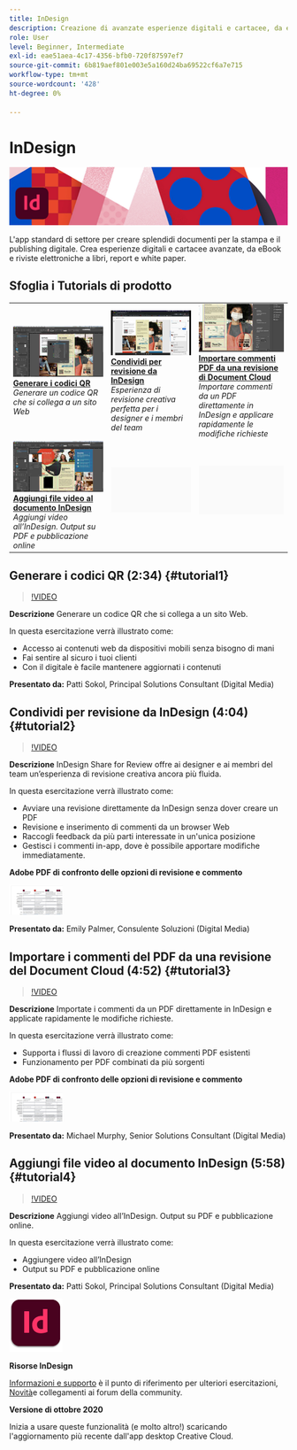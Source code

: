 ```yaml
---
title: InDesign
description: Creazione di avanzate esperienze digitali e cartacee, da eBook e riviste elettroniche a libri, report e white paper
role: User
level: Beginner, Intermediate
exl-id: eae51aea-4c17-4356-bfb0-720f87597ef7
source-git-commit: 6b819aef801e003e5a160d24ba69522cf6a7e715
workflow-type: tm+mt
source-wordcount: '428'
ht-degree: 0%

---
```


# InDesign

![Tutorial Hero Image](../assets/InDesign.jpg)

L&#39;app standard di settore per creare splendidi documenti per la stampa e il publishing digitale. Crea esperienze digitali e cartacee avanzate, da eBook e riviste elettroniche a libri, report e white paper.

## Sfoglia i Tutorials di prodotto

<table style="table-layout:fixed">
<tr>
 <td>
    <a href="indesign.md#tutorial1">
        <img alt="Generare i codici QR" src="../assets/InDesign_qrCodes_sokol_thumbnail.jpg" />
    </a>
    <div>
    <a href="indesign.md#tutorial1"><strong>Generare i codici QR</strong></a>
    </div>
    <em>Generare un codice QR che si collega a un sito Web</em>
    <br>
  </td>
  <td>
   <a href="indesign.md#tutorial2">
      <img alt="Condividi per revisione da InDesign" src="../assets/indesign_shareforreview_palmer_thumbnail.jpg" />
   </a>
    <div>
   <a href="indesign.md#tutorial2"><strong>Condividi per revisione da InDesign</strong></a>
    </div>
    <em>Esperienza di revisione creativa perfetta per i designer e i membri del team</em>
    <br>
  </td>
  <td>
    <a href="indesign.md#tutorial3">
        <img alt="Importare commenti PDF da una revisione di Document Cloud" src="../assets/indesign_pdfcomments_murphy_thumbnail.jpg" />
    </a>
    <div>
    <a href="indesign.md#tutorial3"><strong>Importare commenti PDF da una revisione di Document Cloud</strong></a>
    </div>
    <em>Importare commenti da un PDF direttamente in InDesign e applicare rapidamente le modifiche richieste</em>
    <br>
  </td>
</tr>
<tr>
<td>
   <a href="indesign.md#tutorial4">
      <img alt="Aggiungi file video al documento InDesign" src="../assets/indesign_video_sokol_thumbnail.jpg" />
   </a>
    <div>
   <a href="indesign.md#tutorial4"><strong>Aggiungi file video al documento InDesign</strong></a>
    </div>
    <em>Aggiungi video all’InDesign. Output su PDF e pubblicazione online</em>
    <br>
  </td>
 <td>
    <img alt="Spaziatore" src="../assets/Gray_thumbnail.png" />
    <div>
    <br>
 </td>
 <td>
    <img alt="Spaziatore" src="../assets/Gray_thumbnail.png" />
    <div>
    <br>
 </td>
</tr>
</table>

## Generare i codici QR (2:34) {#tutorial1}

>[!VIDEO](https://video.tv.adobe.com/v/326818?hidetitle=true)

**Descrizione**
Generare un codice QR che si collega a un sito Web.

In questa esercitazione verrà illustrato come:
* Accesso ai contenuti web da dispositivi mobili senza bisogno di mani
* Fai sentire al sicuro i tuoi clienti
* Con il digitale è facile mantenere aggiornati i contenuti

**Presentato da:**
Patti Sokol, Principal Solutions Consultant (Digital Media)

## Condividi per revisione da InDesign (4:04) {#tutorial2}

>[!VIDEO](https://video.tv.adobe.com/v/326824?hidetitle=true)

**Descrizione**
InDesign Share for Review offre ai designer e ai membri del team un’esperienza di revisione creativa ancora più fluida.

In questa esercitazione verrà illustrato come:
* Avviare una revisione direttamente da InDesign senza dover creare un PDF
* Revisione e inserimento di commenti da un browser Web
* Raccogli feedback da più parti interessate in un&#39;unica posizione
* Gestisci i commenti in-app, dove è possibile apportare modifiche immediatamente.

**Adobe PDF di confronto delle opzioni di revisione e commento**

[![Immagine a confronto](../assets/ComparisonPDF_thumbnail_96.png)](../assets/Adobe_Review_and_Comment_Comparisons.pdf)

**Presentato da:**
Emily Palmer, Consulente Soluzioni (Digital Media)

## Importare i commenti del PDF da una revisione del Document Cloud (4:52) {#tutorial3}

>[!VIDEO](https://video.tv.adobe.com/v/326959?hidetitle=true)

**Descrizione**
Importate i commenti da un PDF direttamente in InDesign e applicate rapidamente le modifiche richieste.

In questa esercitazione verrà illustrato come:
* Supporta i flussi di lavoro di creazione commenti PDF esistenti
* Funzionamento per PDF combinati da più sorgenti

**Adobe PDF di confronto delle opzioni di revisione e commento**

[![Immagine a confronto](../assets/ComparisonPDF_thumbnail_96.png)](../assets/Adobe_Review_and_Comment_Comparisons.pdf)

**Presentato da:**
Michael Murphy, Senior Solutions Consultant (Digital Media)

## Aggiungi file video al documento InDesign (5:58) {#tutorial4}

>[!VIDEO](https://video.tv.adobe.com/v/326757?hidetitle=true)

**Descrizione**
Aggiungi video all’InDesign. Output su PDF e pubblicazione online.

In questa esercitazione verrà illustrato come:
* Aggiungere video all’InDesign
* Output su PDF e pubblicazione online

**Presentato da:**
Patti Sokol, Principal Solutions Consultant (Digital Media)

![InDesignLogo](../assets/id_appicon_96.png)

**Risorse InDesign**

[Informazioni e supporto](https://helpx.adobe.com/support/indesign.html) è il punto di riferimento per ulteriori esercitazioni, [Novità](https://helpx.adobe.com/indesign/user-guide.html/indesign/using/whats-new.ug.html)e collegamenti ai forum della community.

**Versione di ottobre 2020**

Inizia a usare queste funzionalità (e molto altro!) scaricando l&#39;aggiornamento più recente dall&#39;app desktop Creative Cloud.
